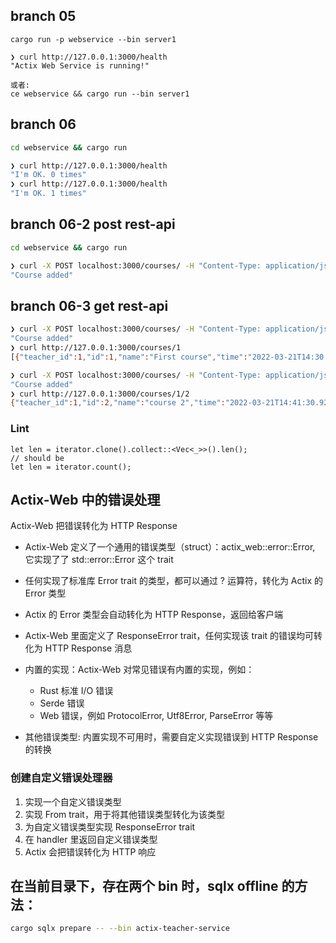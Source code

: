 ## branch 05

```
cargo run -p webservice --bin server1

❯ curl http://127.0.0.1:3000/health
"Actix Web Service is running!"

或者:
ce webservice && cargo run --bin server1
```

## branch 06

```sh
cd webservice && cargo run

❯ curl http://127.0.0.1:3000/health
"I'm OK. 0 times"
❯ curl http://127.0.0.1:3000/health
"I'm OK. 1 times"
```

## branch 06-2 post rest-api

```sh
cd webservice && cargo run

❯ curl -X POST localhost:3000/courses/ -H "Content-Type: application/json" -d '{"teacher_id":1, "name":"First course"}'
"Course added"
```

## branch 06-3 get rest-api

```sh
❯ curl -X POST localhost:3000/courses/ -H "Content-Type: application/json" -d '{"teacher_id":1, "name":"First course"}'
"Course added"
❯ curl http://127.0.0.1:3000/courses/1
[{"teacher_id":1,"id":1,"name":"First course","time":"2022-03-21T14:30:25.223233906"}]
```

```sh
❯ curl -X POST localhost:3000/courses/ -H "Content-Type: application/json" -d '{"teacher_id":1, "name":"course 3"}'
"Course added"
❯ curl http://127.0.0.1:3000/courses/1/2
{"teacher_id":1,"id":2,"name":"course 2","time":"2022-03-21T14:41:30.927924580"}
```

### Lint

```
let len = iterator.clone().collect::<Vec<_>>().len();
// should be
let len = iterator.count();
```

## Actix-Web 中的错误处理

Actix-Web 把错误转化为 HTTP Response

- Actix-Web 定义了一个通用的错误类型（struct）：actix_web::error::Error, 它实现了了 std::error::Error 这个 trait

- 任何实现了标准库 Error trait 的类型，都可以通过 ? 运算符，转化为 Actix 的 Error 类型

- Actix 的 Error 类型会自动转化为 HTTP Response，返回给客户端

- Actix-Web 里面定义了 ResponseError trait，任何实现该 trait 的错误均可转化为 HTTP Response 消息

- 内置的实现：Actix-Web 对常见错误有内置的实现，例如：

  - Rust 标准 I/O 错误
  - Serde 错误
  - Web 错误，例如 ProtocolError, Utf8Error, ParseError 等等

- 其他错误类型: 内置实现不可用时，需要自定义实现错误到 HTTP Response 的转换

### 创建自定义错误处理器

1. 实现一个自定义错误类型
2. 实现 From trait，用于将其他错误类型转化为该类型
3. 为自定义错误类型实现 ResponseError trait
4. 在 handler 里返回自定义错误类型
5. Actix 会把错误转化为 HTTP 响应

## 在当前目录下，存在两个 bin 时，sqlx offline 的方法：

```sh
cargo sqlx prepare -- --bin actix-teacher-service
```

